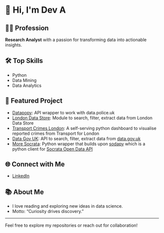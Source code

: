 # 👋 Hi, I'm Dev A

## 👨‍💻 Profession
**Research Analyst** with a passion for transforming data into actionable insights.

## 🛠️ Top Skills
- Python
- Data Mining
- Data Analytics

## 🚀 Featured Project
- [Datapopy](https://github.com/daa2618/datapopy): API wrapper to work with data.police.uk
- [London Data Store](https://github.com/daa2618/london_data_store): Module to search, filter, extract data from London Data Store
- [Transport Crimes London](https://github.com/daa2618/transport-crimes-london): A self-serving python dashboard to visualise reported crimes from Transport for London
- [Data Gov UK](https://github.com/daa2618/data_gov_uk): API to search, filter, extract data from [data.gov.uk](https://www.data.gov.uk)
- [More Socrata](https://github.com/daa2618/more_socrata): Python wrapper that builds upon [sodapy](https://github.com/afeld/sodapy.git) which is a python client for [Socrata Open Data API](https://dev.socrata.com/)


## 🌐 Connect with Me
- [LinkedIn](https://www.linkedin.com/in/dev-anand-anbarasu)

## 📚 About Me
- I love reading and exploring new ideas in data science.
- Motto: “Curiosity drives discovery.”

---

Feel free to explore my repositories or reach out for collaboration!
